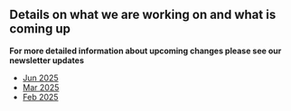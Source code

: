 ## Details on what we are working on and what is coming up

**For more detailed information about upcoming changes please see our newsletter updates**


- [Jun 2025](https://newzealandformulary.createsend1.com/t/d-e-skrhttk-l-y/)
- [Mar 2025](https://newzealandformulary.createsend1.com/t/d-e-stkhjyd-l-j/)
- [Feb 2025](https://createsend.com/t/d-5499701F763B5CAD2540EF23F30FEDED)

